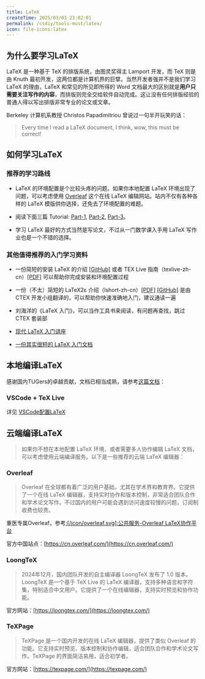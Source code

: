 ```yaml
---
title: LaTeX
createTime: 2025/03/03 23:02:01
permalink: /csdiy/tools-must/latex/
icon: file-icons:latex
---
```


## 为什么要学习LaTeX

LaTeX 是一种基于 TeX 的排版系统，由图灵奖得主 Lamport 开发，而 TeX 则是由 Knuth 最初开发，这两位都是计算机界的巨擘。当然开发者强并不是我们学习 LaTeX 的理由，LaTeX 和常见的所见即所得的 Word 文档最大的区别就是**用户只需要关注写作的内容**，而排版则完全交给软件自动完成。这让没有任何排版经验的普通人得以写出排版非常专业的论文或文章。

Berkeley 计算机系教授 Christos Papadimitriou 曾说过一句半开玩笑的话：

> Every time I read a LaTeX document, I think, wow, this must be correct!

## 如何学习LaTeX
### 推荐的学习路线


- LaTeX 的环境配置是个比较头疼的问题。如果你本地配置 LaTeX 环境出现了问题，可以考虑使用 [Overleaf](https://www.overleaf.com/) 这个在线 LaTeX 编辑网站。站内不仅有各种各样的 LaTeX 模版供你选择，还免去了环境配置的难题。

- 阅读下面三篇 Tutorial: [Part-1](https://www.overleaf.com/learn/latex/Free_online_introduction_to_LaTeX_(part_1)), [Part-2](https://www.overleaf.com/learn/latex/Free_online_introduction_to_LaTeX_(part_2)), [Part-3](https://www.overleaf.com/learn/latex/Free_online_introduction_to_LaTeX_(part_3))。

- 学习 LaTeX 最好的方式当然是写论文，不过从一门数学课入手用 LaTeX 写作业也是一个不错的选择。

### 其他值得推荐的入门学习资料
- 一份简短的安装 LaTeX 的介绍 [[GitHub]](https://github.com/OsbertWang/install-latex-guide-zh-cn) 或者 TEX Live 指南（texlive-zh-cn）[[PDF]](https://www.tug.org/texlive/doc/texlive-zh-cn/texlive-zh-cn.pdf) 可以帮助你完成安装和环境配置过程

- 一份（不太）简短的 LaTeX2ε 介绍（lshort-zh-cn）[[PDF]](https://mirror-hk.koddos.net/CTAN/info/lshort/chinese/lshort-zh-cn.pdf) [[GitHub]](https://github.com/CTeX-org/lshort-zh-cn) 是由 CTEX 开发小组翻译的，可以帮助你快速准确地入门，建议通读一遍

- 刘海洋的《LaTeX 入门》，可以当作工具书来阅读，有问题再查找，跳过 CTEX 套装部

- [现代 LaTeX 入门讲座](https://github.com/stone-zeng/latex-talk)

- [一份其实很短的 LaTeX 入门文档](https://liam.page/2014/09/08/latex-introduction/)

## 本地编译LaTeX

感谢国内TUGers的卓越贡献，文档已相当成熟，请参考[这篇文档](https://mirrors.cernet.edu.cn/CTAN/info/install-latex-guide-zh-cn/install-latex-guide-zh-cn.pdf)：


### VSCode + TeX Live

详见 [VSCode配置LaTeX](/campus-wiki/common-software/IDE/VSCode/#vscode配置latex)

## 云端编译LaTeX

> 如果你不想在本地配置 LaTeX 环境，或者需要多人协作编辑 LaTeX 文档，可以考虑使用云端编译服务。以下是一些推荐的云端 LaTeX 编辑器：

### Overleaf

> Overleaf 在全球都有着广泛的用户基础，尤其在学术界和教育界。它提供了一个在线 LaTeX 编辑器，支持实时协作和版本控制，非常适合团队合作和学术论文写作。不过国内的用户可能会遇到访问速度较慢的问题，订阅制收费也较贵。

重医专属Overleaf，参考[:[/icon/overleaf.svg]:公共服务-Overleaf LaTeX协作平台](/public-service/overleaf/)

官方中国站点：[https://cn.overleaf.com/](https://cn.overleaf.com/)

### LoongTeX

> 2024年12月，国内团队开发的自主编译器 LoongTeX 发布了 1.0 版本。LoongTeX 是一个基于 TeX Live 的 LaTeX 编译器，支持多种语言和字符集，特别适合中文用户。它提供了一个在线编辑器，支持实时预览和协作功能。

官方网站：[https://loongtex.com/](https://loongtex.com/)


### TeXPage

> TeXPage 是一个国内开发的在线 LaTeX 编辑器，提供了类似 Overleaf 的功能。它支持实时预览、版本控制和协作编辑，适合团队合作和学术论文写作。TeXPage 的界面简洁易用，适合初学者。

官方网站：[https://texpage.com/](https://texpage.com/)